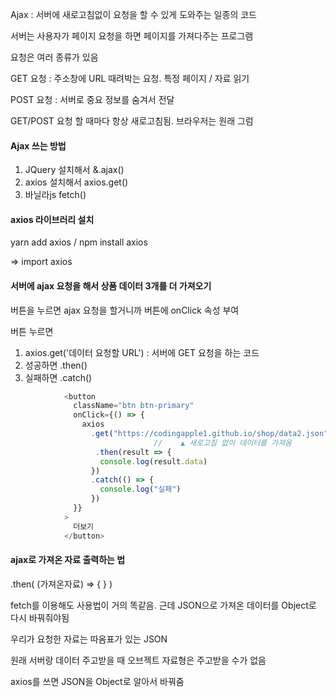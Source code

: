 Ajax : 서버에 새로고침없이 요청을 할 수 있게 도와주는 일종의 코드

서버는 사용자가 페이지 요청을 하면 페이지를 가져다주는 프로그램

요청은 여러 종류가 있음

GET 요청 : 주소창에 URL 때려박는 요청. 특정 페이지 / 자료 읽기

POST 요청 : 서버로 중요 정보를 숨겨서 전달

GET/POST 요청 할 때마다 항상 새로고침됨. 브라우저는 원래 그럼



#### Ajax 쓰는 방법

1. JQuery 설치해서 &.ajax()
2. axios 설치해서 axios.get()
3. 바닐라js fetch()



#### axios 라이브러리 설치

yarn add axios / npm install axios

=> import axios



#### 서버에 ajax 요청을 해서 상품 데이터 3개를 더 가져오기

버튼을 누르면 ajax 요청을 할거니까 버튼에 onClick 속성 부여

버튼 누르면

1. axios.get('데이터 요청할 URL') : 서버에 GET 요청을 하는 코드
2. 성공하면 .then()
3. 실패하면 .catch()

```js
            <button
              className="btn btn-primary"
              onClick={() => {
                axios
                  .get("https://codingapple1.github.io/shop/data2.json")
                  				//    ▲ 새로고침 없이 데이터를 가져옴
                   .then(result => {
                    console.log(result.data)
                  })
                  .catch(() => {
                    console.log("실패")
                  })
              }}
            >
              더보기
            </button>
```



#### ajax로 가져온 자료 출력하는 법

.then( (가져온자료) => { } )



fetch를 이용해도 사용법이 거의 똑같음. 근데 JSON으로 가져온 데이터를 Object로 다시 바꿔줘야됨

우리가 요청한 자료는 따옴표가 있는 JSON

원래 서버랑 데이터 주고받을 때 오브젝트 자료형은 주고받을 수가 없음

axios를 쓰면 JSON을 Object로 알아서 바꿔줌